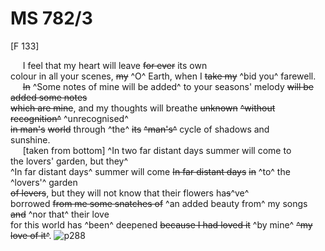# MS 782/3

[F 133]

&nbsp;&nbsp;&nbsp;&nbsp;&nbsp;I feel that my heart will leave ~~for ever~~ its own \
colour in all your scenes, ~~my~~ ^O^ Earth, when I ~~take my~~ ^bid you^ farewell. \
&nbsp;&nbsp;&nbsp;&nbsp;&nbsp;~~In~~ ^Some notes of mine will be added^ to your seasons' melody ~~will be added some notes~~ \
~~which are mine~~, and my thoughts will breathe ~~unknown~~ ~~^without recognition^~~  ^unrecognised^ \
~~in man's~~ ~~world~~ through ^the^ ~~its~~ ~~^man's^~~ cycle of shadows and \
sunshine. \
&nbsp;&nbsp;&nbsp;&nbsp;&nbsp;[taken from bottom] ^In two far distant days summer will come to \
the lovers' garden, but they^ \
^In far distant days^ summer will come ~~In far distant days~~ ~~in~~ ^to^ the ^lovers'^ garden \
~~of levers~~, but they will not know that their flowers ha~~s~~^ve^ \
borrowed ~~from me some snatches of~~ ^an added beauty from^ my songs ~~and~~ ^nor that^ their love \
for this world has ^been^ deepened ~~because I had loved it~~ ^by mine^ ~~^my love of it^~~.
![p288](MS782_3-288.jpg)
